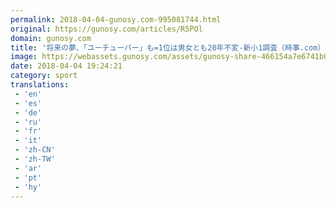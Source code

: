 ```yaml
---
permalink: 2018-04-04-gunosy.com-995081744.html
original: https://gunosy.com/articles/R5POl
domain: gunosy.com
title: '将来の夢、「ユーチューバー」も=1位は男女とも20年不変-新小1調査（時事.com） - グノシー'
image: https://webassets.gunosy.com/assets/gunosy-share-466154a7e6741b0dbc8895ceff97e34818892a0e7dbc05d641d2606f8820dd35.jpg
date: 2018-04-04 19:24:21
category: sport
translations: 
 - 'en'
 - 'es'
 - 'de'
 - 'ru'
 - 'fr'
 - 'it'
 - 'zh-CN'
 - 'zh-TW'
 - 'ar'
 - 'pt'
 - 'hy'
---
```


